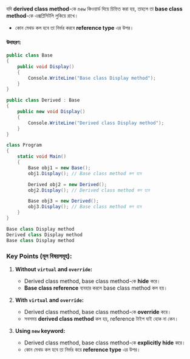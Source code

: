 যদি **derived class method**-কে `new` কিওয়ার্ড দিয়ে চিহ্নিত করা হয়, তাহলে তা **base class method**-কে এক্সপ্লিসিটলি লুকিয়ে রাখে।

- কোন মেথড কল হবে তা নির্ভর করবে **reference type** এর উপর।

#### **উদাহরণ:**
```cs
public class Base
{
    public void Display()
    {
        Console.WriteLine("Base class Display method");
    }
}

public class Derived : Base
{
    public new void Display()
    {
        Console.WriteLine("Derived class Display method");
    }
}

class Program
{
    static void Main()
    {
        Base obj1 = new Base();
        obj1.Display(); // Base class method কল হবে

        Derived obj2 = new Derived();
        obj2.Display(); // Derived class method কল হবে

        Base obj3 = new Derived();
        obj3.Display(); // Base class method কল হবে
    }
}

```

```cs
Base class Display method  
Derived class Display method  
Base class Display method  

```


### **Key Points (মূল বিষয়সমূহ):**

1. **Without `virtual` and `override`:**
    
    - Derived class method, base class method-কে **hide** করে।
    - **Base class reference** ব্যবহার করলে base class method কল হয়।
2. **With `virtual` and `override`:**
    
    - Derived class method, base class method-কে **override** করে।
    - সবসময় **derived class method** কল হয়, reference টাইপ যাই হোক না কেন।
3. **Using `new` keyword:**
    
    - Derived class method, base class method-কে **explicitly hide** করে।
    - কোন মেথড কল হবে তা নির্ভর করে **reference type** এর উপর।
